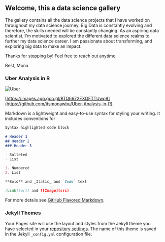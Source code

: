 ## Welcome, this a data science gallery 

The gallery contains all the data science projects that I have worked on throughout my data science journey. Big Data is constantly evolving and therefore, the skills needed will be constantly changing. As an aspiring data scientist, I'm motivated to explored the different data science realms to further my data science career. I am passionate about transforming, and exploring big data to make an impact. 

Thanks for stopping by! Feel free to reach out anytime

Best, 
Mona

### Uber Analysis in R 

![Uber](https://images.app.goo.gl/BTQ6672EXQETTUwp8)

[https://images.app.goo.gl/BTQ6672EXQETTUwp8](https://github.com/itsmonawbu/Uber-Analysis-in-R)

Markdown is a lightweight and easy-to-use syntax for styling your writing. It includes conventions for

```markdown
Syntax highlighted code block

# Header 1
## Header 2
### Header 3

- Bulleted
- List

1. Numbered
2. List

**Bold** and _Italic_ and `Code` text

[Link](url) and ![Image](src)
```

For more details see [GitHub Flavored Markdown](https://guides.github.com/features/mastering-markdown/).

### Jekyll Themes

Your Pages site will use the layout and styles from the Jekyll theme you have selected in your [repository settings](https://github.com/itsmonawbu/itsmonawbu/settings/pages). The name of this theme is saved in the Jekyll `_config.yml` configuration file.


